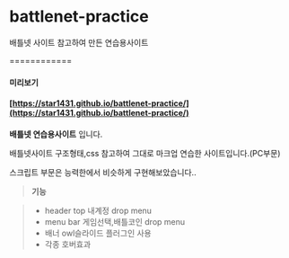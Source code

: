 # battlenet-practice
배틀넷 사이트 참고하여 만든 연습용사이트

============
#### 미리보기

#### [https://star1431.github.io/battlenet-practice/](https://star1431.github.io/battlenet-practice/)

**배틀넷 연습용사이트** 입니다.

배틀넷사이트 구조형태,css 참고하여 그대로 마크업 연습한 사이트입니다.(PC부문)

스크립트 부문은 능력한에서 비슷하게 구현해보았습니다..

> **기능**

> - header top 내계정 drop menu 
> - menu bar 게임선택,배틀코인 drop menu
> - 배너 owl슬라이드 플러그인 사용
> - 각종 호버효과
> 

